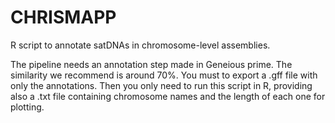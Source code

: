 # CHRISMAPP
R script to annotate satDNAs in chromosome-level assemblies.


The pipeline needs an annotation step made in Geneious prime. The similarity we recommend is around 70%. You must to export a .gff file with only the annotations.
Then you only need to run this script in R, providing also a .txt file containing chromosome names and the length of each one for plotting.
